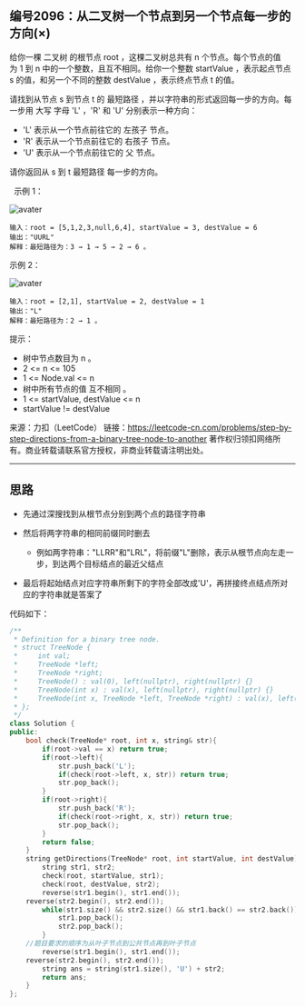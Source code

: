 ## 编号2096：从二叉树一个节点到另一个节点每一步的方向(×)

给你一棵 二叉树 的根节点 root ，这棵二叉树总共有 n 个节点。每个节点的值为 1 到 n 中的一个整数，且互不相同。给你一个整数 startValue ，表示起点节点 s 的值，和另一个不同的整数 destValue ，表示终点节点 t 的值。

请找到从节点 s 到节点 t 的 最短路径 ，并以字符串的形式返回每一步的方向。每一步用 大写 字母 'L' ，'R' 和 'U' 分别表示一种方向：

* 'L' 表示从一个节点前往它的 左孩子 节点。
* 'R' 表示从一个节点前往它的 右孩子 节点。
* 'U' 表示从一个节点前往它的 父 节点。

请你返回从 s 到 t 最短路径 每一步的方向。

 
示例 1：

![avater](https://assets.leetcode.com/uploads/2021/11/15/eg1.png)

```
输入：root = [5,1,2,3,null,6,4], startValue = 3, destValue = 6
输出："UURL"
解释：最短路径为：3 → 1 → 5 → 2 → 6 。
```
示例 2：

![avater](https://assets.leetcode.com/uploads/2021/11/15/eg2.png)

```
输入：root = [2,1], startValue = 2, destValue = 1
输出："L"
解释：最短路径为：2 → 1 。 
```
提示：

* 树中节点数目为 n 。
* 2 <= n <= 105
* 1 <= Node.val <= n
* 树中所有节点的值 互不相同 。
* 1 <= startValue, destValue <= n
* startValue != destValue

来源：力扣（LeetCode）
链接：https://leetcode-cn.com/problems/step-by-step-directions-from-a-binary-tree-node-to-another
著作权归领扣网络所有。商业转载请联系官方授权，非商业转载请注明出处。

---
## 思路

* 先通过深搜找到从根节点分别到两个点的路径字符串

* 然后将两字符串的相同前缀同时删去

	* 例如两字符串："LLRR"和"LRL"，将前缀"L"删除，表示从根节点向左走一步，到达两个目标结点的最近父结点
* 最后将起始结点对应字符串所剩下的字符全部改成'U'，再拼接终点结点所对应的字符串就是答案了


代码如下：
```c++
/**
 * Definition for a binary tree node.
 * struct TreeNode {
 *     int val;
 *     TreeNode *left;
 *     TreeNode *right;
 *     TreeNode() : val(0), left(nullptr), right(nullptr) {}
 *     TreeNode(int x) : val(x), left(nullptr), right(nullptr) {}
 *     TreeNode(int x, TreeNode *left, TreeNode *right) : val(x), left(left), right(right) {}
 * };
 */
class Solution {
public:
    bool check(TreeNode* root, int x, string& str){
        if(root->val == x) return true;
        if(root->left){
            str.push_back('L');
            if(check(root->left, x, str)) return true;
            str.pop_back();
        }
        if(root->right){
            str.push_back('R');
            if(check(root->right, x, str)) return true;
            str.pop_back();
        }
        return false;
    }
    string getDirections(TreeNode* root, int startValue, int destValue) {
        string str1, str2;
        check(root, startValue, str1);
        check(root, destValue, str2);
        reverse(str1.begin(), str1.end()); 
	reverse(str2.begin(), str2.end());
        while(str1.size() && str2.size() && str1.back() == str2.back()){//将相同的前缀去除，寻找最近的公共父节点
            str1.pop_back();
            str2.pop_back();
        }
	//题目要求的顺序为从叶子节点到公共节点再到叶子节点
        reverse(str1.begin(), str1.end()); 
	reverse(str2.begin(), str2.end());
        string ans = string(str1.size(), 'U') + str2;
        return ans;      
    }
};
```